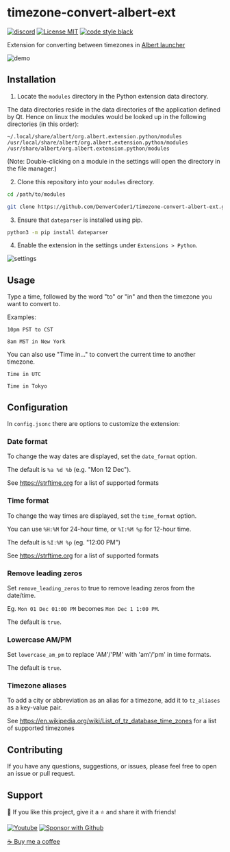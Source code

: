 # timezone-convert-albert-ext

[![discord](https://custom-icon-badges.herokuapp.com/discord/819650821314052106?color=5865F2&logo=discord-outline&logoColor=white "Dev Pro Tips Discussion & Support Server")](https://discord.gg/fPrdqh3Zfu)
[![License MIT](https://custom-icon-badges.herokuapp.com/github/license/DenverCoder1/timezone-convert-albert-ext.svg?logo=repo)](https://github.com/DenverCoder1/timezone-convert-albert-ext/blob/main/LICENSE)
[![code style black](https://custom-icon-badges.herokuapp.com/badge/code%20style-black-black.svg?logo=black-b&logoColor=white)](https://github.com/psf/black)

Extension for converting between timezones in [Albert launcher](https://albertlauncher.github.io/)

![demo](https://user-images.githubusercontent.com/20955511/142350619-0b84305e-0422-4e0c-8ecc-d1f6cdac540a.gif)

## Installation

1. Locate the `modules` directory in the Python extension data directory.

The data directories reside in the data directories of the application defined by Qt. Hence on linux the modules would be looked up in the following directories (in this order):

```
~/.local/share/albert/org.albert.extension.python/modules
/usr/local/share/albert/org.albert.extension.python/modules
/usr/share/albert/org.albert.extension.python/modules
```

(Note: Double-clicking on a module in the settings will open the directory in the file manager.)

2. Clone this repository into your `modules` directory.

```bash
cd /path/to/modules

git clone https://github.com/DenverCoder1/timezone-convert-albert-ext.git
```

3. Ensure that `dateparser` is installed using pip.

```bash
python3 -m pip install dateparser
```

4. Enable the extension in the settings under `Extensions > Python`.

![settings](https://user-images.githubusercontent.com/20955511/142149401-188a865a-211e-4aa9-9e03-bf6314c2041e.png)

## Usage

Type a time, followed by the word "to" or "in" and then the timezone you want to convert to.

Examples:

`10pm PST to CST`

`8am MST in New York`

You can also use "Time in..." to convert the current time to another timezone.

`Time in UTC`

`Time in Tokyo`

## Configuration

In `config.jsonc` there are options to customize the extension:

### Date format

To change the way dates are displayed, set the `date_format` option.

The default is `%a %d %b` (e.g. "Mon 12 Dec").

See https://strftime.org for a list of supported formats

### Time format

To change the way times are displayed, set the `time_format` option.

You can use `%H:%M` for 24-hour time, or `%I:%M %p` for 12-hour time.

The default is `%I:%M %p` (eg. "12:00 PM")

See https://strftime.org for a list of supported formats

### Remove leading zeros

Set `remove_leading_zeros` to true to remove leading zeros from the date/time.

Eg. `Mon 01 Dec 01:00 PM` becomes `Mon Dec 1 1:00 PM`.

The default is `true`.

### Lowercase AM/PM

Set `lowercase_am_pm` to replace 'AM'/'PM' with 'am'/'pm' in time formats.

The default is `true`.

### Timezone aliases

To add a city or abbreviation as an alias for a timezone, add it to `tz_aliases` as a key-value pair.

See https://en.wikipedia.org/wiki/List_of_tz_database_time_zones for a list of supported timezones


## Contributing

If you have any questions, suggestions, or issues, please feel free to open an issue or pull request.

## Support

💙 If you like this project, give it a ⭐ and share it with friends!

<p align="left">
  <a href="https://www.youtube.com/channel/UCipSxT7a3rn81vGLw9lqRkg?sub_confirmation=1"><img alt="Youtube" title="Youtube" src="https://custom-icon-badges.herokuapp.com/badge/-Subscribe-red?style=for-the-badge&logo=video&logoColor=white"/></a>
  <a href="https://github.com/sponsors/DenverCoder1"><img alt="Sponsor with Github" title="Sponsor with Github" src="https://custom-icon-badges.herokuapp.com/badge/-Sponsor-ea4aaa?style=for-the-badge&logo=heart&logoColor=white"/></a>
</p>

[☕ Buy me a coffee](https://ko-fi.com/jlawrence)